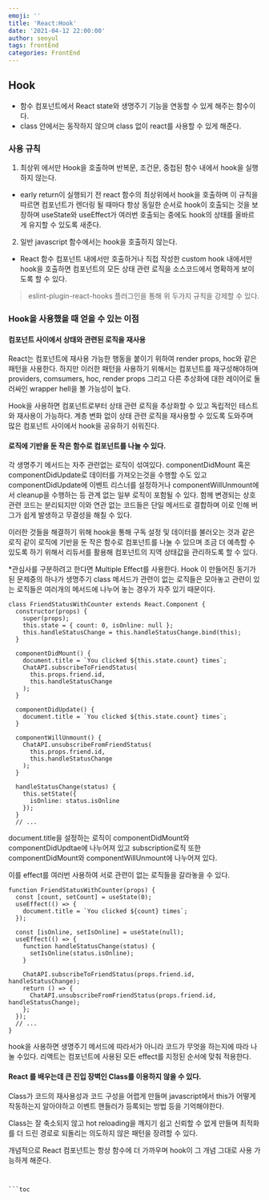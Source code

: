 ```yaml
---
emoji: ''
title: 'React:Hook'
date: '2021-04-12 22:00:00'
author: seoyul
tags: frontEnd
categories: FrontEnd
---
```


## Hook
- 함수 컴포넌트에서 React state와 생명주기 기능을 연동할 수 있게 해주는 함수이다.
- class 안에서는 동작하지 않으며 class 없이 react를 사용할 수 있게 해준다.

### 사용 규칙
1. 최상위 에서만 Hook을 호출하며 반복문, 조건문, 중첩된 함수 내에서 hook을 실행하지 않는다.
- early return이 실행되기 전 react 함수의 최상위에서 hook을 호출하며 이 규칙을 따르면 컴포넌트가 렌더링 될 때마다 항상 동일한 순서로 hook이 호출되는 것을 보장하며 useState와 useEffect가 여러번 호출되는 중에도 hook의 상태를 올바르게 유지할 수 있도록 새준다.

2. 일반 javascript 함수에서는 hook을 호출하지 않는다. 
- React 함수 컴포넌트 내에서만 호출하거나 직접 작성한 custom hook 내에서만 hook을 호출하면 컴포넌트의 모든 상태 관련 로직을 소스코드에서 명확하게 보이도록 할 수 있다.

> eslint-plugin-react-hooks 플러그인을 통해 위 두가지 규칙을 강제할 수 있다.

### Hook을 사용했을 때 얻을 수 있는 이점
#### 컴포넌트 사이에서 상태와 관련된 로직을 재사용
React는 컴포넌트에 재사용 가능한 행동을 붙이기 위하여 render props, hoc와 같은 패턴을 사용한다. 하지만 이러한 패턴을 사용하기 위해서는 컴포넌트를 재구성해야하며 providers, comsumers, hoc, render props 그리고 다른 추상화에 대한 레이어로 둘러싸인 wrapper hell을 볼 가능성이 높다.

Hook을 사용하면 컴포넌트로부터 상태 관련 로직을 추상화할 수 있고 독립적인 테스트와 재사용이 가능하다. 계층 변화 없이 상태 관련 로직을 재사용할 수 있도록 도와주며 많은 컴포넌트 사이에서 hook을 공유하기 쉬워진다.

#### 로직에 기반을 둔 작은 함수로 컴포넌트를 나눌 수 있다.
각 생명주기 메서드는 자주 관련없는 로직이 섞여있다. componentDidMount 혹은 componentDidUpdate로 데이터를 가져오는것을 수행할 수도 있고 componentDidUpdate에 이벤트 리스너를 설정하거나 componentWillUnmount에서 cleanup을 수행하는 등 관계 없는 일부 로직이 포함될 수 있다. 함께 변경되는 상호 관련 코드는 분리되지만 이와 연관 없는 코드들은 단일 메서드로 결합하며 이로 인해 버그가 쉽게 발생하고 무결성을 해칠 수 있다.

이러한 것들을 해결하기 위해 hook을 통해 구독 설정 및 데이터를 불러오는 것과 같은 로직 같이 로직에 기반을 둔 작은 함수로 컴포넌트를 나눌 수 있으며 조금 더 예측할 수 있도록 하기 위해서 리듀서를 활용해 컴포넌트의 지역 상태값을 관리하도록 할 수 있다.

*관심사를 구분하려고 한다면 Multiple Effect를 사용한다.
Hook 이 만들어진 동기가 된 문제중의 하나가 생명주기 class 메서드가 관련이 없는 로직들은 모아놓고 관련이 있는 로직들은 여러개의 메서드에 나누어 놓는 경우가 자주 있기 때문이다. 

```
class FriendStatusWithCounter extends React.Component {
  constructor(props) {
    super(props);
    this.state = { count: 0, isOnline: null };
    this.handleStatusChange = this.handleStatusChange.bind(this);
  }

  componentDidMount() {
    document.title = `You clicked ${this.state.count} times`;
    ChatAPI.subscribeToFriendStatus(
      this.props.friend.id,
      this.handleStatusChange
    );
  }

  componentDidUpdate() {
    document.title = `You clicked ${this.state.count} times`;
  }

  componentWillUnmount() {
    ChatAPI.unsubscribeFromFriendStatus(
      this.props.friend.id,
      this.handleStatusChange
    );
  }

  handleStatusChange(status) {
    this.setState({
      isOnline: status.isOnline
    });
  }
  // ...
```

document.title을 설정하는 로직이 componentDidMount와 componentDidUpdtae에 나누어져 있고 subscription로직 또한 componentDidMount와 componentWillUnmount에 나누어져 있다.

이를 effect를 여러번 사용하여 서로 관련이 없는 로직들을 갈라놓을 수 있다.

```
function FriendStatusWithCounter(props) {
  const [count, setCount] = useState(0);
  useEffect(() => {
    document.title = `You clicked ${count} times`;
  });

  const [isOnline, setIsOnline] = useState(null);
  useEffect(() => {
    function handleStatusChange(status) {
      setIsOnline(status.isOnline);
    }

    ChatAPI.subscribeToFriendStatus(props.friend.id, handleStatusChange);
    return () => {
      ChatAPI.unsubscribeFromFriendStatus(props.friend.id, handleStatusChange);
    };
  });
  // ...
}
```
hook을 사용하면 생명주기 메서드에 따라서가 아니라 코드가 무엇을 하는지에 따라 나눌 수있다. 리액트는 컴포넌트에 사용된 모든 effect를 지정된 순서에 맞춰 적용한다.

#### React 를 배우는데 큰 진입 장벽인 Class를 이용하지 않을 수 있다.
Class가 코드의 재사용성과 코드 구성을 어렵게 만들며 javascript에서 this가 어떻게 작동하는지 알아야하고 이벤트 핸들러가 등록되는 방법 등을 기억해야한다.

Class는 잘 축소되지 않고 hot reloading을 깨지기 쉽고 신뢰할 수 없게 만들며 최적화를 더 드린 경로로 되돌리는 의도하지 않은 패턴을 장려할 수 있다.

개념적으로 React 컴포넌트는 항상 함수에 더 가까우며 hook이 그 개념 그대로 사용 가능하게 해준다.

```


```toc

```
